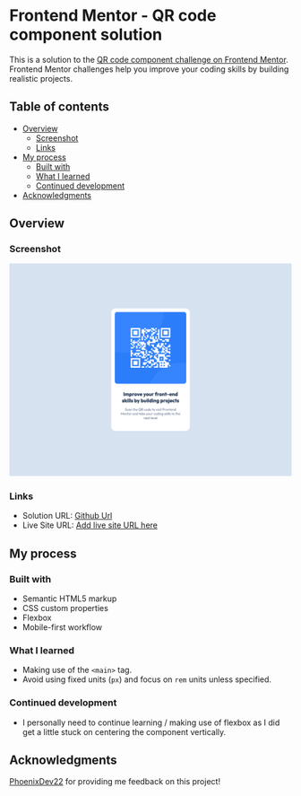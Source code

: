 # Frontend Mentor - QR code component solution

This is a solution to the [QR code component challenge on Frontend Mentor](https://www.frontendmentor.io/challenges/qr-code-component-iux_sIO_H). Frontend Mentor challenges help you improve your coding skills by building realistic projects. 

## Table of contents

- [Overview](#overview)
  - [Screenshot](#screenshot)
  - [Links](#links)
- [My process](#my-process)
  - [Built with](#built-with)
  - [What I learned](#what-i-learned)
  - [Continued development](#continued-development)
- [Acknowledgments](#acknowledgments)

## Overview

### Screenshot

![](./QR-Code-Component.png)

### Links

- Solution URL: [Github Url](https://github.com/Daniel4hmed/QR-Component)
- Live Site URL: [Add live site URL here](https://your-live-site-url.com)

## My process

### Built with

- Semantic HTML5 markup
- CSS custom properties
- Flexbox
- Mobile-first workflow

### What I learned

- Making use of the `<main>` tag.
- Avoid using fixed units (`px`) and focus on `rem` units unless specified.

### Continued development

- I personally need to continue learning / making use of flexbox as I did get a little stuck on centering the component vertically.

## Acknowledgments

[PhoenixDev22](https://github.com/PhoenixDev22) for providing me feedback on this project!

